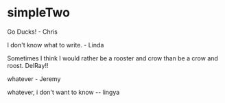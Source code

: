 # simpleTwo

Go Ducks! - Chris

I don't know what to write. - Linda

Sometimes I think I would rather be a rooster and crow than be a crow and roost. DelRay!!

whatever - Jeremy

whatever, i don't want to know -- lingya
